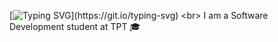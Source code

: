 [![Typing SVG](https://readme-typing-svg.demolab.com?font=Fira+Code&pause=5000&color=FFFFFF&width=435&lines=Hello%2C+welcome+to+my+profile!)](https://git.io/typing-svg) <br>
I am a Software Development student at TPT 🎓
